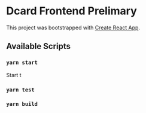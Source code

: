 # Dcard Frontend Prelimary

This project was bootstrapped with [Create React App](https://github.com/facebook/create-react-app).

## Available Scripts

### `yarn start`

Start t

### `yarn test`

### `yarn build`
